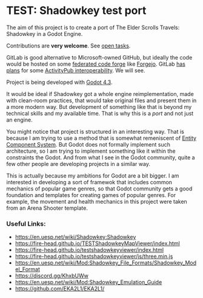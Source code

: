 # TEST: Shadowkey test port

The aim of this project is to create a port of The Elder Scrolls Travels: Shadowkey in a Godot Engine.

Contributions are **very welcome**. See [open tasks](https://gitlab.com/testman42/shadowkey-test/-/boards). 

GitLab is good alternative to Microsoft-owned GitHub, but ideally the code would be hosted on some [federated code forge](https://forgefed.org/) like [Forgejo](https://forgejo.org/).
GitLab [has plans](https://gitlab.com/groups/gitlab-org/-/epics/11247) for some [ActivityPub interoperability](https://docs.gitlab.com/ee/development/activitypub/). We will see.

Project is being developed with [Godot 4.3](https://godotengine.org/download/archive/4.3-stable/).

It would be ideal if Shadowkey got a whole engine reimplementation, made with clean-room practices, that would take original files and present them in a more modern way. But development of something like that is beyond my technical skills and my available time.
That is why this is a *port* and not just an engine.

You might notice that project is structured in an interesting way.
That is because I am trying to use a method that is somewhat remeniscent of [Entity Component System](https://en.wikipedia.org/wiki/Entity_component_system).
But Godot does not formally implement such architecture, so I am trying to implement something like it within the constraints the Godot.
And from what I see in the Godot community, quite a few other people are developing projects in a similar way.

This is actually because my ambitions for Godot are a bit bigger.
I am interested in developing a sort of framewok that includes common mechanics of popular game genres, so that Godot community gets a good foundation and templates for creating games of popular genres.
For example, the movement and health mechanics in this project were taken from an Arena Shooter template.

### Useful Links:
* https://en.uesp.net/wiki/Shadowkey:Shadowkey
* https://fire-head.github.io/TESTShadowkeyMapViewer/index.html
* https://fire-head.github.io/testshadowkeyviewer/index.html
* https://fire-head.github.io/testshadowkeyviewer/js/three.min.js
* https://en.uesp.net/wiki/Mod:Shadowkey_File_Formats/Shadowkey_Model_Format
* https://discord.gg/KhxbUWw
* https://en.uesp.net/wiki/Mod:Shadowkey_Emulation_Guide
* https://github.com/EKA2L1/EKA2L1/
